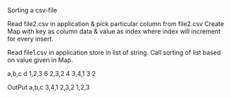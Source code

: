 Sorting a csv-file

Read file2.csv in application & pick particular column from file2.csv 
Create Map with key as column data & value as index where index will increment for every insert.

Read file1.csv in application store in list of string.
Call sorting of list based on value given in Map.

a,b,c d
1,2,3 6
2,3,2 4
3,4,1 3
	  2

OutPut
a,b,c
3,4,1
2,3,2
1,2,3
